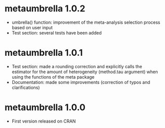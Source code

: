 # metaumbrella 1.0.2
- umbrella() function: improvement of the meta-analysis selection process based on user input
- Test section: several tests have been added

# metaumbrella 1.0.1
- Test section: made a rounding correction and explicitly calls the estimator for the amount of heterogeneity (method.tau argument) when using the functions of the meta package
- Documentation: made some improvements (correction of typos and clarifications)

# metaumbrella 1.0.0
- First version released on CRAN
